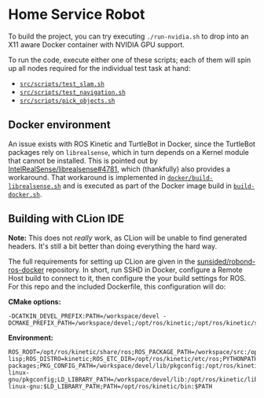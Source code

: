 # Home Service Robot

To build the project, you can try executing `./run-nvidia.sh` to drop
into an X11 aware Docker container with NVIDIA GPU support.

To run the code, execute either one of these scripts; each of them will spin up all nodes required
for the individual test task at hand: 

- [`src/scripts/test_slam.sh`](src/scripts/test_slam.sh)
- [`src/scripts/test_navigation.sh`](src/scripts/test_navigation.sh)
- [`src/scripts/pick_objects.sh`](src/scripts/pick_objects.sh)

## Docker environment

An issue exists with ROS Kinetic and TurtleBot in Docker, since the TurtleBot packages rely on
`librealsense`, which in turn depends on a Kernel module that cannot be installed. This is pointed out by
[IntelRealSense/librealsense#4781](https://github.com/IntelRealSense/librealsense/issues/4781), which
(thankfully) also provides a workaround. That workaround is implemented in [`docker/build-librealsense.sh`](docker/build-librealsense.sh) and is executed as part of the Docker image build in [`build-docker.sh`](build-docker.sh).

## Building with CLion IDE

**Note:** This does not _really_ work, as CLion will be unable to find generated headers. It's still a bit
          better than doing everything the hard way.

The full requirements for setting up CLion are given in the [sunsided/robond-ros-docker](https://github.com/sunsided/robond-ros-docker)
repository. In short, run SSHD in Docker, configure a Remote Host build to connect to it, then configure
the your build settings for ROS. For this repo and the included Dockerfile, this configuration will do:

**CMake options:**

```
-DCATKIN_DEVEL_PREFIX:PATH=/workspace/devel -DCMAKE_PREFIX_PATH=/workspace/devel;/opt/ros/kinetic;/opt/ros/kinetic/share
```

**Environment:**

```
ROS_ROOT=/opt/ros/kinetic/share/ros;ROS_PACKAGE_PATH=/workspace/src:/opt/ros/kinetic/share;ROS_MASTER_URI=http://localhost:11311;ROS_PYTHON_VERSION=2;ROS_VERSION=1;ROSLISP_PACKAGE_DIRECTORIES=/workspace/devel/share/common-lisp;ROS_DISTRO=kinetic;ROS_ETC_DIR=/opt/ros/kinetic/etc/ros;PYTHONPATH=/opt/ros/kinetic/lib/python2.7/dist-packages;PKG_CONFIG_PATH=/workspace/devel/lib/pkgconfig:/opt/ros/kinetic/lib/pkgconfig:/opt/ros/kinetic/lib/x86_64-linux-gnu/pkgconfig;LD_LIBRARY_PATH=/workspace/devel/lib:/opt/ros/kinetic/lib:/opt/ros/kinetic/lib/x86_64-linux-gnu:$LD_LIBRARY_PATH;PATH=/opt/ros/kinetic/bin:$PATH
```
